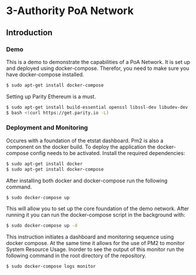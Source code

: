 # 3-Authority PoA Network
## Introduction
### Demo
This is a demo to demonstrate the capabilities of a PoA Network. It is set up and deployed using docker-compose.
Therefor, you need to make sure you have docker-compose installed.
```bash
$ sudo apt-get install docker-compose
```
Setting up Parity Ethereum is a must.
```bash
$ sudo apt-get install build-essential openssl libssl-dev libudev-dev
$ bash <(curl https://get.parity.io -L)
```
### Deployment and Monitoring
Occures with a foundation of the etstat dashboard. Pm2 is also a component on the docker build.
To deploy the application the docker-compose config needs to be activated.
Install the required dependencies:
```bash
$ sudo apt-get install docker
$ sudo apt-get install docker-compose
```
After installing both docker and docker-compose run the following command.
```bash
$ sudo docker-compose up
```
This will allow you to set up the core foundation of the demo network. After running it you can run the docker-compose script in the background with:
```bash
$ sudo docker-compose up -d
```
This instruction initiates a dashboard and monitoring sequence using docker compose. At the same time it allows for the use of PM2 to monitor System Resource Usage.
Inorder to see the output of this monitor run the following command in the root directory of the repository.
```bash
$ sudo docker-compose logs monitor
```
